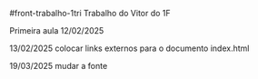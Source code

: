 #front-trabalho-1tri
Trabalho do Vitor do 1F

Primeira aula 12/02/2025

13/02/2025 colocar links externos para o documento index.html

19/03/2025 mudar a fonte
